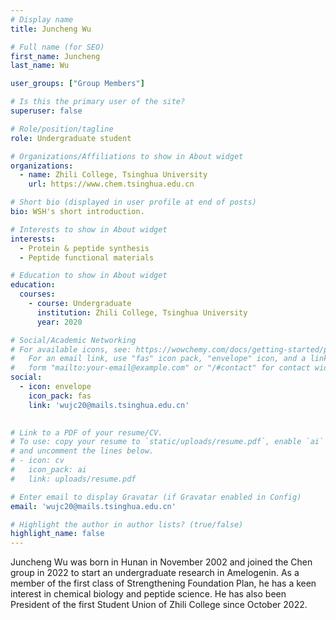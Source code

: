 ```yaml
---
# Display name
title: Juncheng Wu

# Full name (for SEO)
first_name: Juncheng
last_name: Wu

user_groups: ["Group Members"]

# Is this the primary user of the site?
superuser: false

# Role/position/tagline
role: Undergraduate student

# Organizations/Affiliations to show in About widget
organizations:
  - name: Zhili College, Tsinghua University
    url: https://www.chem.tsinghua.edu.cn

# Short bio (displayed in user profile at end of posts)
bio: WSH's short introduction.

# Interests to show in About widget
interests:
  - Protein & peptide synthesis
  - Peptide functional materials

# Education to show in About widget
education:
  courses:
    - course: Undergraduate
      institution: Zhili College, Tsinghua University
      year: 2020

# Social/Academic Networking
# For available icons, see: https://wowchemy.com/docs/getting-started/page-builder/#icons
#   For an email link, use "fas" icon pack, "envelope" icon, and a link in the
#   form "mailto:your-email@example.com" or "/#contact" for contact widget.
social:
  - icon: envelope
    icon_pack: fas
    link: 'wujc20@mails.tsinghua.edu.cn'
  

# Link to a PDF of your resume/CV.
# To use: copy your resume to `static/uploads/resume.pdf`, enable `ai` icons in `params.yaml`,
# and uncomment the lines below.
# - icon: cv
#   icon_pack: ai
#   link: uploads/resume.pdf

# Enter email to display Gravatar (if Gravatar enabled in Config)
email: 'wujc20@mails.tsinghua.edu.cn'

# Highlight the author in author lists? (true/false)
highlight_name: false
---
```


Juncheng Wu was born in Hunan in November 2002 and joined the Chen group in 2022 to start an undergraduate research in Amelogenin. As a member of the first class of Strengthening Foundation Plan, he has a keen interest in chemical biology and peptide science. He has also been President of the first Student Union of Zhili College since October 2022.
 


